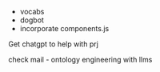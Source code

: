 - vocabs
- dogbot
- incorporate components.js

Get chatgpt to help with prj

check mail - ontology engineering with llms